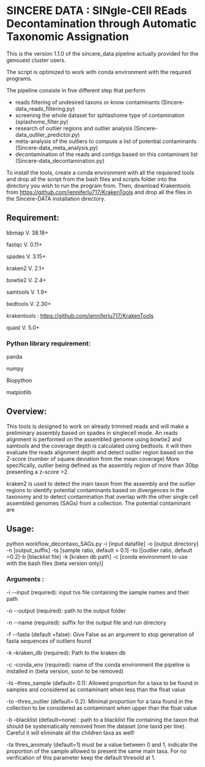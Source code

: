 # SINCERE DATA : SINgle-CEll REads Decontamination through Automatic Taxonomic Assignation

This is the version 1.1.0 of the sincere_data pipeline actually provided for the genouest cluster users. 

The script is optimized to work with conda environment with the required programs.

The pipeline consiste in five different step that perform

- reads filtering of undesired taxons or know contaminants (Sincere-data_reads_filtering.py)
- screening the whole dataset for sphlashome type of contamination (splashome_filter.py)
- research of outlier regions and outlier analysis (Sincere-data_outlier_predictor.py)
- méta-analysis of the outliers to compute a list of potential contaminants (Sincere-data_meta_analysis.py)
- decontamination of the reads and contigs based on this contaminant list (Sincere-data_decontamination.py)


To install the tools, create a conda environment with all the requiered tools and drop all the script from the bash files and scripts folder into the directory you wish to run the program from. Then, download Krakentools from https://github.com/jenniferlu717/KrakenTools and drop all the files in the Sincere-DATA installation directory.

## Requirement:

bbmap V. 38.18+

fastqc V. 0.11+

spades V. 3.15+

kraken2 V. 2.1+

bowtie2 V. 2.4+

samtools V. 1.9+

bedtools V. 2.30+

krakentools : https://github.com/jenniferlu717/KrakenTools

quast V. 5.0+

### Python library requirement:

panda

numpy

Biopython

matplotlib

## Overview: 

This tools is designed to work on already trimmed reads and will make a preliminary assembly based on spades in singlecell mode. 
An reads alignment is performed on the assembled genome using bowtie2 and samtools and the coverage depth is calculated using bedtools.
it will then evaluate the reads alignment depth and detect outlier region based on the Z-score (number of square deviation from the mean coverage) More specifically, outlier being defined as the assembly region of more than 30bp presenting a z-score >2. 

kraken2 is used to detect the main taxon from the assembly and the outlier regions to identify potential contaminants based on divergences in the taxonomy and to detect contamination that overlap with the other single cell assembled genomes (SAGs) from a collection. The potential contaminant are 

## Usage:

python workflow_decontaxo_SAGs.py -i [input datafile] -o [output directory] -n [output_suffix] -ts [sample ratio, default = 0.1]  -to [|outlier ratio, default =0.2]-b [blacklist file] -k [kraken db path] -c [conda environment to use with the bash files (beta version only)]

 ### Arguments :

-i --input (required): input tvs file containing the sample names and their path

-o --output (required): path to the output folder

-n --name (required): suffix for the output file and run directory

-f --fasta (default =false): Give False as an argument to stop generation of fasta sequences of outliers found

-k –kraken_db (required): Path to the kraken db 

-c -conda_env (required): name of the conda environment the pipeline is installed in (beta version, soon to be removed)

-ts –thres_sample (default= 0.1): Allowed proportion for a taxa to be found in samples and considered as contaminant when less than the float value

-to –thres_outlier (default= 0.2): Minimal proportion for a taxa found in the collection to be considered as contaminant when upper than the float value

-b –blacklist (default=none) : path to a blacklist file containing the taxon that should be systematically removed from the dataset (one taxid per line). Careful it will eliminate all the children taxa as well!

-ta thres_anomaly (default=1) must be a value between 0 and 1, indicate the proportion of the sample allowed to present the same main taxa. For no verification of this parameter keep the default thresold at 1.

